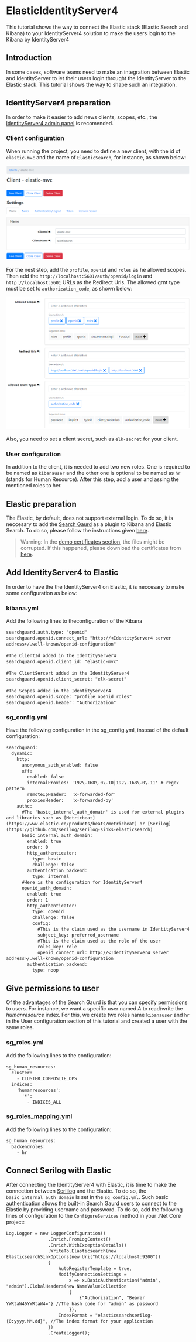 # ElasticIdentityServer4
This tutorial shows the way to connect the Elastic stack (Elastic Search and Kibana) to your IdentityServer4 solution to make the users login to the Kibana by IdentityServer4

## Introduction
In some cases, software teams need to make an integration between Elastic and IdentityServer to let their users login throught the IdentityServer to the Elastic stack. This tutorial shows the way to shape such an integration.

## IdentityServer4 preparation
In order to make it easier to add news clients, scopes, etc., the [IdentityServer4 admin panel](https://github.com/skoruba/IdentityServer4.Admin) is recomended. 

### Client configuration
When running the project, you need to define a new client, with the id of `elastic-mvc` and the name of `ElasticSearch`, for instance, as shown below:

![Screenshot](01-ClientCreation.PNG)

For the nest step, add the `profile`, `openid` and `roles` as he allowed scopes. Then add the `http://localhost:5601/auth/openid/login` and `http://localhost:5601` URLs as the Redirect Uris. The allowed grnt type must be set to `authorization_code`, as shown below:

![Screenshot](02-ClientProperties.PNG)

Also, you need to set a client secret, such as `elk-secret` for your client.

### User configuration
In addition to the client, it is needed to add two new roles. One is required to be named as `kibanauser` and the other one is optional to be named as `hr` (stands for Human Resource). After this step, add a user and assing the mentioned roles to her.


## Elastic preparation
The Elastic, by default, does not support external login. To do so, it is neccesary to add the [Search Gaurd](https://search-guard.com/) as a plugin to Kibana and Elastic Search. To do so, please follow the instructions given [here](https://docs.search-guard.com/latest/installation-windows).

> Warning: In the [demo certificates section](https://docs.search-guard.com/latest/installation-windows#download-and-install-the-search-guard-demo-certificates), the files might be corrupted. If this happened, please download the certificates from [here](certificates.zip).

## Add IdentityServer4 to Elastic
In order to have the the IdentityServer4 on Elastic, it is neccesary to make some configuration as below:

### kibana.yml
Add the following lines to theconfiguration of the Kibana

```
searchguard.auth.type: "openid"
searchguard.openid.connect_url: "http://<IdentityServer4 server address>/.well-known/openid-configuration"

#The ClientId added in the IdentityServer4
searchguard.openid.client_id: "elastic-mvc" 

#The ClientSercert added in the IdentityServer4
searchguard.openid.client_secret: "elk-secret" 

#The Scopes added in the IdentityServer4
searchguard.openid.scope: "profile openid roles" 
searchguard.openid.header: "Authorization"
```

### sg_config.yml
Have the following configuration in the sg_config.yml, instead of the default configuration:

```
searchguard:
  dynamic:
    http:
      anonymous_auth_enabled: false
      xff:
        enabled: false
        internalProxies: '192\.168\.0\.10|192\.168\.0\.11' # regex pattern
        remoteIpHeader:  'x-forwarded-for'
        proxiesHeader:   'x-forwarded-by'
    authc:
      #The 'basic_internal_auth_domain' is used for external plugins and libraries such as [Metricbeat](https://www.elastic.co/products/beats/metricbeat) or [Serilog](https://github.com/serilog/serilog-sinks-elasticsearch)
      basic_internal_auth_domain:
        enabled: true
        order: 0
        http_authenticator:
          type: basic
          challenge: false
        authentication_backend:
          type: internal
      #Here is the configuration for IdentityServer4
      openid_auth_domain:
        enabled: true
        order: 1
        http_authenticator:
          type: openid
          challenge: false
          config:
            #This is the claim used as the username in IdentityServer4
            subject_key: preferred_username
            #This is the claim used as the role of the user
            roles_key: role
            openid_connect_url: http://<IdentityServer4 server address>/.well-known/openid-configuration
        authentication_backend:
          type: noop
```

## Give permissions to user
Of the advantages of the Search Gaurd is that you can specify permissions to users. For instance, we want a specific user named *A* to read/write the *humanresource* index. For this, we create two roles name `kibanauser` and `hr` in the User configuration section of this tutorial and created a user with the same roles.

### sg_roles.yml
Add the following lines to the configuration:
```
sg_human_resources:
  cluster:
    - CLUSTER_COMPOSITE_OPS
  indices:
    'humanresources':
      '*':
        - INDICES_ALL
```

### sg_roles_mapping.yml
Add the following lines to the configuration:
```
sg_human_resources:
  backendroles:
    - hr
```

## Connect Serilog with Elastic
After connecting the IdentityServer4 with Elastic, it is time to make the connection between [Serlilog](https://github.com/serilog/serilog-sinks-elasticsearch) and the Elastic. To do so, the `basic_internal_auth_domain` is set in the `sg_config.yml`. Such basic authentication allows the built-in Search Gaurd users to connect to the Elastic by providing username and password. To do so, add the following lines of configuration to the `ConfigureServices` method in your .Net Core project:

```
Log.Logger = new LoggerConfiguration()
                .Enrich.FromLogContext()
                .Enrich.WithExceptionDetails()
                .WriteTo.Elasticsearch(new ElasticsearchSinkOptions(new Uri("https://localhost:9200"))
                {
                    AutoRegisterTemplate = true,
                    ModifyConnectionSettings =
                        x => x.BasicAuthentication("admin", "admin").GlobalHeaders(new NameValueCollection
                        {
                            {"Authorization", "Bearer YWRtaW46YWRtaW4="} //The hash code for "admin" as password
                        }),
                    IndexFormat = "elasticsearchserilog-{0:yyyy.MM.dd}", //The index format for your application
                })
                .CreateLogger();
```
